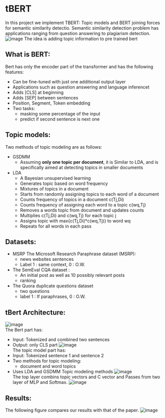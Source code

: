# tBERT


In this project we implement TBERT: Topic models and BERT joining forces for semantic similarity detectio. 
Semantic similarity detection problem has applications ranging from question answering to plagiarism detection.
![image](https://user-images.githubusercontent.com/19387425/190729974-305d67f1-d58c-4926-b406-76d577fbd1bf.png)
The idea is adding topic information to pre trained bert
## What is BERT:
Bert has only the encoder part of the transformer and has the following features:
- Can be fine-tuned with just one additional output layer
- Applications such as question answering and language inferencet
- Adds [CLS] at beginning
- Adds [SEP] between sentences
- Position, Segment, Token embedding
- Two tasks:
  - masking some percentage of the input
  - predict if second sentence is next one

## Topic models:
Two methods of topic modeling are as follows:
- GSDMM
  - Assuming **only one topic per document**, it is Similar to LDA, and is specifically aimed at detecting topics in smaller documents
- LDA
  - A Bayesian unsupervised learning
  - Generates topic based on word frequency
  - Mixtures of topics in a document
  - Starts from randomly assigning topics to each word of a document
  - Counts frequency of topics in a document c(Tj,Di)
  - Counts frequency of assigning each word to a topic c(wq,Tj)
  - Removes a words topic from document and updates counts
  - Multiplies c(Tj,Di) and c(wq,Tj) for each topic j
  - Assigns topic with max{c(Tj,Di)*c(wq,Tj)} to word wq
  - Repeats for all words in each pass
## Datasets:
- MSRP The Microsoft Research Paraphrase dataset (MSRP):
    - news websites sentences
    - Label 1 : same context, 0 : O.W.
- The SemEval CQA dataset :
    - An initial post as well as 10 possibly relevant posts
    - ranking
- The Quora duplicate questions dataset
    - two questions
    - label 1 : If paraphrases, 0 : O.W.

## tBert Architecture:
![image](https://user-images.githubusercontent.com/19387425/190731090-27142cf8-e29c-44f2-843a-313e32a3985d.png)</br>
The Bert part has:
- Input: Tokenized and combined two sentences
- Output: only CLS part
![image](https://user-images.githubusercontent.com/19387425/190736058-39454546-a007-4e1a-a8a6-b85720c985a3.png)</br>
The topic model part has:
- Input: Tokenized sentence 1 and sentence 2
- Two methods for topic modeling:
    - document and word topics
- Uses LDA and GSDMM Topic modeling methods
![image](https://user-images.githubusercontent.com/19387425/190737508-1fcba6c3-0b5b-45a3-877a-9901df341d84.png)</br>
The top layer combins topic vectors and C vector and Passes from two layer of MLP and Softmax.
![image](https://user-images.githubusercontent.com/19387425/190738518-58fadc8e-a4da-4fca-9e87-482d5115f896.png)</br>

## Results:
The following figure compares our results with that of the paper.
![image](https://user-images.githubusercontent.com/19387425/190735021-0aa5f387-5ed9-4a92-b9aa-722f5a00696d.png)
